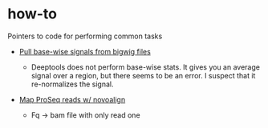 # how-to
Pointers to code for performing common tasks

* [Pull base-wise signals from bigwig files](https://github.com/samesense/run-proseq/blob/master/src/rules/sf_desert.py#L46)
    * Deeptools does not perform base-wise stats. It gives you an average signal over a region, but there seems to be an error. I suspect that it re-normalizes the signal.
    
* [Map ProSeq reads w/ novoalign](https://github.com/samesense/run-proseq/blob/master/src/rules/sf_novo_test.py)
    * Fq -> bam file with only read one

